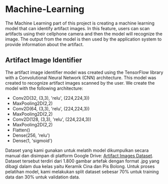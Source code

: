 # Machine-Learning
The Machine Learning part of this project is creating a machine learning model that can identify artifact images. In this feature, users can scan artifacts using their cellphone camera and then the model will recognize the image. The output from the model is then used by the application system to provide information about the artifact.

## Artifact Image Identifier
The artifact image identifier model was created using the TensorFlow library with a Convolutional Neural Network (CNN) architecture. This model was created to recognize artifact images scanned by the user. We create the model with the following architecture:
- Conv2D(32, (3,3), 'relu', (224,224,3))
- MaxPooling2D(2,2)
- Conv2D(64, (3,3), 'relu', (224,224,3))
- MaxPooling2D(2,2)
- Conv2D(128, (3,3), 'relu', (224,224,3))
- MaxPooling2D(2,2)
- Flatten()
- Dense(256, 'relu')
- Dense(1, 'sigmoid')

Dataset yang kami gunakan untuk melatih model dikumpulkan secara manual dan disimpan di platform Google Drive: [Artifact Images Dataset](https://drive.google.com/drive/folders/17DuZVnSX4-Urku10jKksakwu7I4FoNNn?usp=sharing). Dataset tersebut terdiri dari 1.800 gambar artefak dengan format .jpg yang dibagi dalam dua kelas yaitu Keramik Cina dan Pis Bolong. Untuk proses pelatihan model, kami melakukan split dataset sebesar 70% untuk training data dan 30% untuk validation data.
